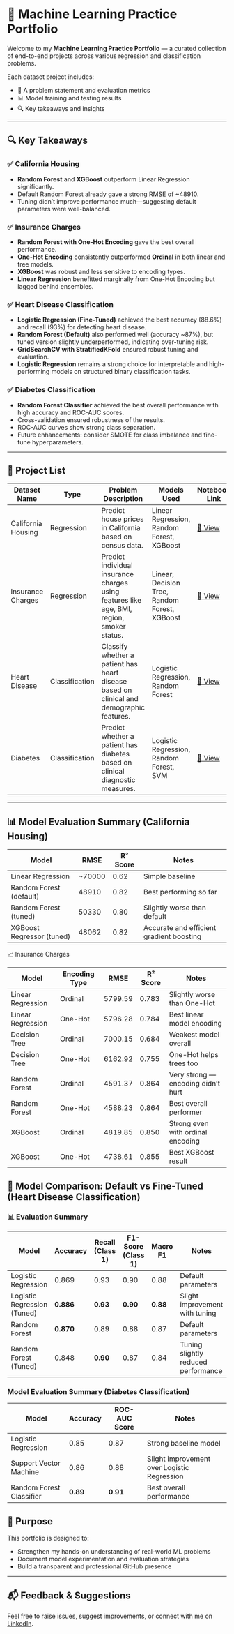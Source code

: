 # 🧠 Machine Learning Practice Portfolio

Welcome to my **Machine Learning Practice Portfolio** — a curated collection of end-to-end projects across various regression and classification problems.

Each dataset project includes:
- 📃 A problem statement and evaluation metrics
- 📊 Model training and testing results
- 🔍 Key takeaways and insights

---

## 🔍 Key Takeaways

### ✅ California Housing
- **Random Forest** and **XGBoost** outperform Linear Regression significantly.
- Default Random Forest already gave a strong RMSE of ~48910.
- Tuning didn’t improve performance much—suggesting default parameters were well-balanced.

### ✅ Insurance Charges
- **Random Forest with One-Hot Encoding** gave the best overall performance.
- **One-Hot Encoding** consistently outperformed **Ordinal** in both linear and tree models.
- **XGBoost** was robust and less sensitive to encoding types.
- **Linear Regression** benefitted marginally from One-Hot Encoding but lagged behind ensembles.

### ✅ Heart Disease Classification
- **Logistic Regression (Fine-Tuned)** achieved the best accuracy (88.6%) and recall (93%) for detecting heart disease.
- **Random Forest (Default)** also performed well (accuracy ~87%), but tuned version slightly underperformed, indicating over-tuning risk.
- **GridSearchCV with StratifiedKFold** ensured robust tuning and evaluation.
- **Logistic Regression** remains a strong choice for interpretable and high-performing models on structured binary classification tasks.

### ✅ Diabetes Classification
- **Random Forest Classifier** achieved the best overall performance with high accuracy and ROC-AUC scores.
- Cross-validation ensured robustness of the results.
- ROC-AUC curves show strong class separation.
- Future enhancements: consider SMOTE for class imbalance and fine-tune hyperparameters.

---

## 📂 Project List

| Dataset Name           | Type         | Problem Description                                | Models Used                                | Notebook Link                                                                 |
|------------------------|--------------|----------------------------------------------------|---------------------------------------------|--------------------------------------------------------------------------------|
| California Housing     | Regression   | Predict house prices in California based on census data. | Linear Regression, Random Forest, XGBoost  | [🔗 View](https://colab.research.google.com/github/kaivalyagnik/ml-practice-portfolio/blob/main/california_housing_regression.ipynb) |
| Insurance Charges      | Regression   | Predict individual insurance charges using features like age, BMI, region, smoker status. | Linear, Decision Tree, Random Forest, XGBoost       | [🔗 View](https://colab.research.google.com/github/kaivalyagnik/ml-practice-portfolio/blob/main/insurance_charges_regression.ipynb#scrollTo=CP9uPmFXHmwE) |
| Heart Disease          | Classification   | Classify whether a patient has heart disease based on clinical and demographic features. | Logistic Regression, Random Forest      | [🔗 View](https://colab.research.google.com/drive/1wkLOF0s1YwpXrI5qdOk4UIT9AwUK44Gt?authuser=0#scrollTo=81cUOSK4yIZn) |
| Diabetes               | Classification   | Predict whether a patient has diabetes based on clinical diagnostic measures. | Logistic Regression, Random Forest, SVM     | [🔗 View](https://github.com/kaivalyagnik/ml-practice-portfolio/blob/main/diabetes_prediction.ipynb)
 

---

## 📊 Model Evaluation Summary (California Housing)

| Model                          | RMSE      | R² Score | Notes                                      |
|-------------------------------|-----------|----------|--------------------------------------------|
| Linear Regression             | ~70000    | 0.62     | Simple baseline                            |
| Random Forest (default)       | 48910     | 0.82     | Best performing so far                     |
| Random Forest (tuned)         | 50330     | 0.80     | Slightly worse than default                |
| XGBoost Regressor  (tuned)    | 48062 | 0.82 | Accurate and efficient gradient boosting   |


📈 Insurance Charges

| Model              | Encoding Type | RMSE      | R² Score | Notes                                       |
|-------------------|---------------|-----------|----------|---------------------------------------------|
| Linear Regression  | Ordinal       | 5799.59   | 0.783    | Slightly worse than One-Hot                 |
| Linear Regression  | One-Hot       | 5796.28   | 0.784    | Best linear model encoding                  |
| Decision Tree      | Ordinal       | 7000.15   | 0.684    | Weakest model overall                       |
| Decision Tree      | One-Hot       | 6162.92   | 0.755    | One-Hot helps trees too                     |
| Random Forest      | Ordinal       | 4591.37   | 0.864    | Very strong — encoding didn’t hurt          |
| Random Forest      | One-Hot       | 4588.23   | 0.864    | Best overall performer                      |
| XGBoost            | Ordinal       | 4819.85   | 0.850    | Strong even with ordinal encoding           |
| XGBoost            | One-Hot       | 4738.61   | 0.855    | Best XGBoost result                         |


## 🧪 Model Comparison: Default vs Fine-Tuned (Heart Disease Classification)

### 📊 Evaluation Summary

| Model                     | Accuracy | Recall (Class 1) | F1-Score (Class 1) | Macro F1 | Notes                        |
|---------------------------|----------|------------------|--------------------|----------|-----------------------------|
| Logistic Regression       | 0.869    | 0.93             | 0.90               | 0.88     | Default parameters          |
| Logistic Regression (Tuned)| **0.886**| **0.93**         | **0.90**           | **0.88** | Slight improvement with tuning |
| Random Forest             | **0.870**| 0.89             | 0.88               | 0.87     | Default parameters          |
| Random Forest (Tuned)     | 0.848    | **0.90**         | 0.87               | 0.84     | Tuning slightly reduced performance |

### Model Evaluation Summary (Diabetes Classification)

| Model                    | Accuracy | ROC-AUC Score | Notes                                       |
| ------------------------ | -------- | ------------- | ------------------------------------------- |
| Logistic Regression      | 0.85     | 0.87          | Strong baseline model                       |
| Support Vector Machine   | 0.86     | 0.88          | Slight improvement over Logistic Regression |
| Random Forest Classifier | **0.89** | **0.91**      | Best overall performance                    |



## 🧭 Purpose

This portfolio is designed to:
- Strengthen my hands-on understanding of real-world ML problems
- Document model experimentation and evaluation strategies
- Build a transparent and professional GitHub presence

---




## 📬 Feedback & Suggestions

Feel free to raise issues, suggest improvements, or connect with me on [LinkedIn](https://www.linkedin.com/in/kaival-yagnik-16185728b).


